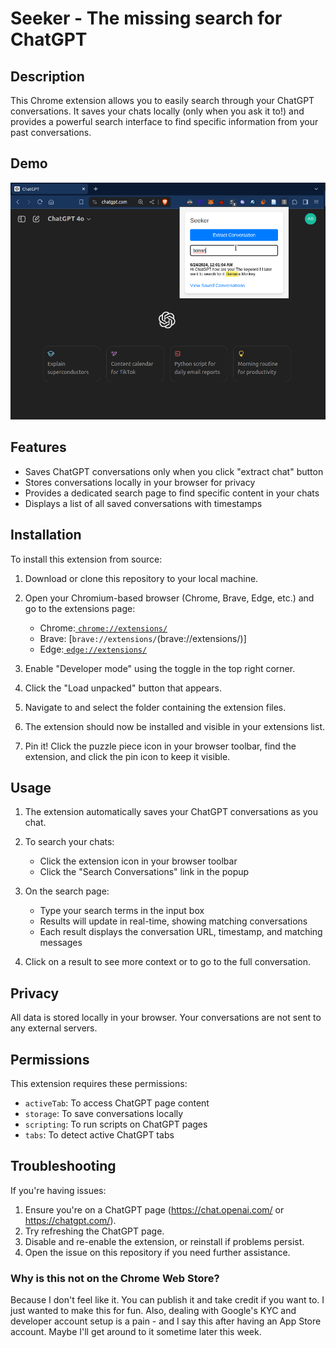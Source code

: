 # Seeker - The missing search for ChatGPT

## Description

This Chrome extension allows you to easily search through your ChatGPT conversations. It saves your chats locally (only when you ask it to!) and provides a powerful search interface to find specific information from your past conversations.


## Demo

![alt text](image.png)

## Features

- Saves ChatGPT conversations only when you click 
"extract chat" button
- Stores conversations locally in your browser for privacy
- Provides a dedicated search page to find specific content in your chats
- Displays a list of all saved conversations with timestamps

## Installation

To install this extension from source:

1. Download or clone this repository to your local machine.

2. Open your Chromium-based browser (Chrome, Brave, Edge, etc.) and go to the extensions page:
   - Chrome:[ `chrome://extensions/`](chrome://extensions/)
   - Brave: [`brave://extensions/`(brave://extensions/)]
   - Edge:[ `edge://extensions/`](edge://extensions/)

3. Enable "Developer mode" using the toggle in the top right corner.

4. Click the "Load unpacked" button that appears.

5. Navigate to and select the folder containing the extension files.

6. The extension should now be installed and visible in your extensions list.

7. Pin it! Click the puzzle piece icon in your browser toolbar, find the extension, and click the pin icon to keep it visible.

## Usage

1. The extension automatically saves your ChatGPT conversations as you chat.

2. To search your chats:
   - Click the extension icon in your browser toolbar
   - Click the "Search Conversations" link in the popup

3. On the search page:
   - Type your search terms in the input box
   - Results will update in real-time, showing matching conversations
   - Each result displays the conversation URL, timestamp, and matching messages

4. Click on a result to see more context or to go to the full conversation.

## Privacy

All data is stored locally in your browser. Your conversations are not sent to any external servers.

## Permissions

This extension requires these permissions:
- `activeTab`: To access ChatGPT page content
- `storage`: To save conversations locally
- `scripting`: To run scripts on ChatGPT pages
- `tabs`: To detect active ChatGPT tabs

## Troubleshooting

If you're having issues:

1. Ensure you're on a ChatGPT page (https://chat.openai.com/ or https://chatgpt.com/).
2. Try refreshing the ChatGPT page.
3. Disable and re-enable the extension, or reinstall if problems persist.
4. Open the issue on this repository if you need further assistance.

### Why is this not on the Chrome Web Store?

Because I don't feel like it. You can publish it and take credit if you want to. I just wanted to make this for fun. Also, dealing with Google's KYC and developer account setup is a pain - and I say this after having an App Store account. Maybe I'll get around to it sometime later this week.